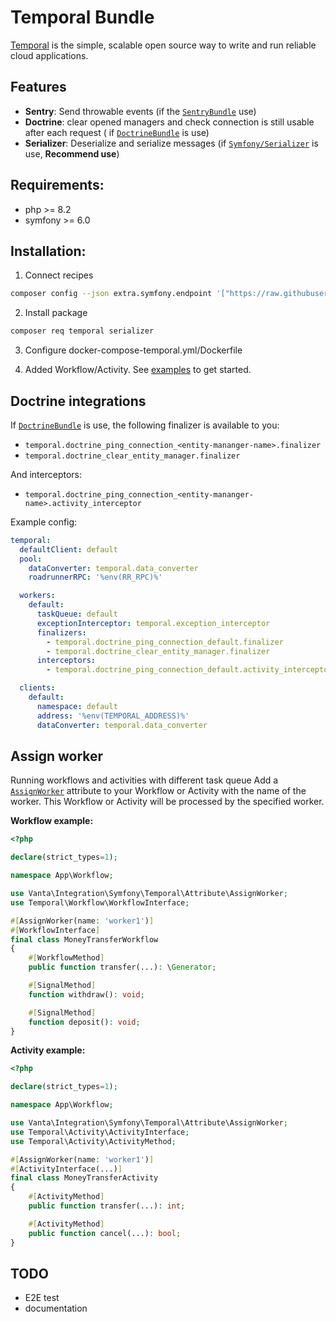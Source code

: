 # Temporal Bundle

[Temporal](https://temporal.io/) is the simple, scalable open source way to write and run reliable cloud applications.

## Features

- **Sentry**: Send throwable events (if the [`SentryBundle`](https://github.com/getsentry/sentry-symfony) use)
- **Doctrine**: clear opened managers and check connection is still usable after each request (
  if [`DoctrineBundle`](https://github.com/doctrine/DoctrineBundle) is use)
- **Serializer**: Deserialize and serialize messages (if [`Symfony/Serializer`](https://github.com/symfony/serializer)
  is use, **Recommend use**)

## Requirements:

- php >= 8.2
- symfony >= 6.0

## Installation:

1. Connect recipes

```bash
composer config --json extra.symfony.endpoint '["https://raw.githubusercontent.com/VantaFinance/temporal-bundle/main/.recipie/index.json", "flex://defaults"]' 
```

2. Install package

```bash
composer req temporal serializer
```

3. Configure docker-compose-temporal.yml/Dockerfile

4. Added Workflow/Activity. See [examples](https://github.com/temporalio/samples-php) to get started.

## Doctrine integrations

If [`DoctrineBundle`](https://github.com/doctrine/DoctrineBundle) is use, the following finalizer is available to you:

- `temporal.doctrine_ping_connection_<entity-mananger-name>.finalizer`
- `temporal.doctrine_clear_entity_manager.finalizer`


And interceptors: 
- `temporal.doctrine_ping_connection_<entity-mananger-name>.activity_interceptor`


Example config:

```yaml
temporal:
  defaultClient: default
  pool:
    dataConverter: temporal.data_converter
    roadrunnerRPC: '%env(RR_RPC)%'

  workers:
    default:
      taskQueue: default
      exceptionInterceptor: temporal.exception_interceptor
      finalizers: 
        - temporal.doctrine_ping_connection_default.finalizer
        - temporal.doctrine_clear_entity_manager.finalizer
      interceptors:
        - temporal.doctrine_ping_connection_default.activity_interceptor

  clients:
    default:
      namespace: default
      address: '%env(TEMPORAL_ADDRESS)%'
      dataConverter: temporal.data_converter
```

## Assign worker

Running workflows and activities with different task queue
Add a [`AssignWorker`](src/Attribute/AssignWorker.php) attribute to your Workflow or Activity with the name of the
worker. This Workflow or Activity will be processed by the specified worker.

**Workflow example:**

```php
<?php

declare(strict_types=1);

namespace App\Workflow;

use Vanta\Integration\Symfony\Temporal\Attribute\AssignWorker;
use Temporal\Workflow\WorkflowInterface;

#[AssignWorker(name: 'worker1')]
#[WorkflowInterface]
final class MoneyTransferWorkflow
{
    #[WorkflowMethod]
    public function transfer(...): \Generator;

    #[SignalMethod]
    function withdraw(): void;

    #[SignalMethod]
    function deposit(): void;
}
```

**Activity example:**

```php
<?php

declare(strict_types=1);

namespace App\Workflow;

use Vanta\Integration\Symfony\Temporal\Attribute\AssignWorker;
use Temporal\Activity\ActivityInterface;
use Temporal\Activity\ActivityMethod;

#[AssignWorker(name: 'worker1')]
#[ActivityInterface(...)]
final class MoneyTransferActivity
{
    #[ActivityMethod]
    public function transfer(...): int;

    #[ActivityMethod]
    public function cancel(...): bool;
}
```

## TODO

- E2E test
- documentation
